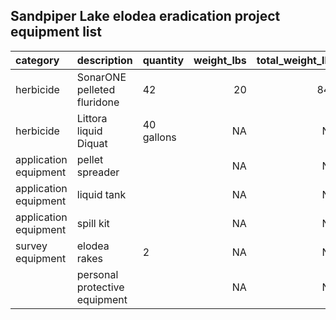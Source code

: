 
## Sandpiper Lake elodea eradication project equipment list 

 

|category              |description                   |quantity   | weight_lbs| total_weight_lbs|length_in |width_in |height_in |
|:---------------------|:-----------------------------|:----------|----------:|----------------:|:---------|:--------|:---------|
|herbicide             |SonarONE pelleted fluridone   |42         |         20|              840|NA        |NA       |NA        |
|herbicide             |Littora liquid Diquat         |40 gallons |         NA|               NA|NA        |NA       |NA        |
|application equipment |pellet spreader               |           |         NA|               NA|NA        |NA       |NA        |
|application equipment |liquid tank                   |           |         NA|               NA|NA        |NA       |NA        |
|application equipment |spill kit                     |           |         NA|               NA|NA        |NA       |NA        |
|survey equipment      |elodea rakes                  |2          |         NA|               NA|NA        |NA       |NA        |
|                      |personal protective equipment |           |         NA|               NA|NA        |NA       |NA        |
